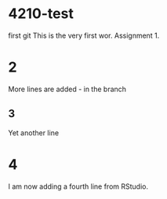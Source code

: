 # 4210-test
first git
This is the very first wor. Assignment 1.
# 2
More lines are added - in the branch
## 3
Yet another line
# 4
I am now adding a fourth  line from RStudio. 

